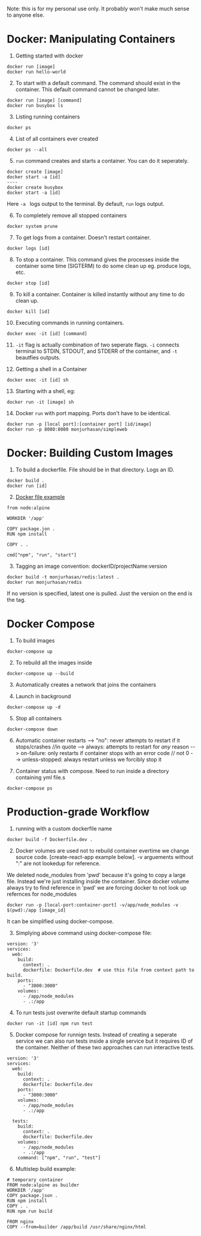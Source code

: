 Note: this is for my personal use only. It probably won't make much sense to anyone else.  
# Docker: Manipulating Containers
1. Getting started with docker
```
docker run [image]
docker run hello-world
```
2. To start with a default command. The command should exist in the container. This default command cannot be changed later.
```
docker run [image] [command]
docker run busybox ls
```
3. Listing running containers
```
docker ps
```
4. List of all containers ever created
```
docker ps --all
```
5. ```run``` command creates and starts a container. You can do it seperately.
```
docker create [image] 
docker start -a [id] 
----  
docker create busybox
docker start -a [id]

````
  Here ```-a ```  logs output to the terminal. By default, ```run``` logs output.  
  
6. To completely remove all stopped containers
```
docker system prune
```
7. To get logs from a container. Doesn't restart container.
```
docker logs [id]
```
8. To stop a container. This command gives the processes inside the container some time (SIGTERM) to do some clean up eg. produce logs, etc.
```
docker stop [id]
```
9. To kill a container. Container is killed instantly without any time to do clean up.
```
docker kill [id]
```
10. Executing commands in running containers.
```
docker exec -it [id] [command]
```
11.  ```-it``` flag is actually combination of two seperate flags. ```-i``` connects terminal to STDIN, STDOUT, and STDERR of the container, and ```-t``` beautfies outputs.  
  
12. Getting a shell in a Container
```
docker exec -it [id] sh
```
13. Starting with a shell, eg:
```
docker run -it [image] sh
```
14. Docker ```run``` with port mapping. Ports don't have to be identical.
```
docker run -p [local port]:[container port] [id/image]
docker run -p 8080:8080 monjurhasan/simpleweb
```

# Docker: Building Custom Images
1. To build a dockerfile. File should be in that directory. Logs an ID.
```
docker build .
docker run [id]
```
2. [Docker file example](https://github.com/monjur-hasan/Docker-Kubernates/blob/master/redis-image/Dockerfile)
```
from node:alpine

WORKDIR '/app'

COPY package.jon .
RUN npm install

COPY . .

cmd["npm", "run", "start"]
```
3. Tagging an image convention: dockerID/projectName:version
```
docker build -t monjurhasan/redis:latest .
docker run monjurhasan/redis
```
If no version is specified, latest one is pulled. Just the version on the end is the tag.

# Docker Compose
1. To build images
```
docker-compose up
```
2. To rebuild all the images inside
```
docker-compose up --build
```
3. Automatically creates a network that joins the containers  
  
4. Launch in background
```
docker-compose up -d
```
5. Stop all containers
```
docker-compose down
```
6. Automatic container restarts
--> "no": never attempts to restart if it stops/crashes //in quote
--> always: attempts to restart for  *any* reason
--> on-failure: only restarts if container stops with an error code // not 0
--> unless-stopped: always restart unless we forcibly stop it

7. Container status with compose. Need to run inside a directory containing yml file.s
```
docker-compose ps
```

# Production-grade Workflow
1. running with a custom dockerfile name
```
docker build -f Dockerfile.dev .
```
2. Docker volumes are used not to rebuild container evertime we change source code. [create-react-app example below]. -v arguements without ":" are not lookedup for reference. 
   
We deleted node_modules from 'pwd' because it's going to copy a large file. Instead we're just installing inside the container. Since docker volume always try to find reference in 'pwd' we are forcing docker to not look up refernces for node_modules
```
docker run -p [local-port:container-port] -v/app/node_modules -v $(pwd):/app [image_id]
```
It can be simplified using docker-compose.  
  
3. Simplying above command using docker-compose file:
```
version: '3'
services:
  web:
    build: 
      context: .
      dockerfile: Dockerfile.dev  # use this file from context path to build.
    ports:
      - "3000:3000"
    volumes:
      - /app/node_modules
      - .:/app
```
4. To run tests just overwrite default startup commands
```
docker run -it [id] npm run test
```
5. Docker compose for runnign tests. Instead of creating a seperate service
we can also run tests inside a single service but it requires ID of the container.
Neither of these two approaches can run interactive tests.
```
version: '3'
services:
  web:
    build: 
      context: .
      dockerfile: Dockerfile.dev
    ports:
      - "3000:3000"
    volumes:
      - /app/node_modules
      - .:/app

  tests:
    build: 
      context: .
      dockerfile: Dockerfile.dev
    volumes:
      - /app/node_modules
      - .:/app
    command: ["npm", "run", "test"]

```
6. Multistep build example:
```
# temporary container
FROM node:alpine as builder 
WORKDIR '/app'
COPY package.json .
RUN npm install
COPY . .
RUN npm run build

FROM nginx
COPY --from=builder /app/build /usr/share/nginx/html

```